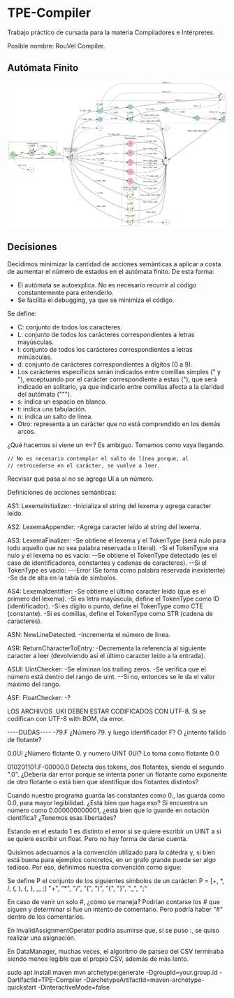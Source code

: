 # TPE-Compiler

Trabajo práctico de cursada para la materia Compiladores e Intérpretes.

Posible nombre: RouVel Compiler.

## Autómata Finito

![Finite Automatom](resources/diagrams/finiteAutomatom.png)

## Decisiones

Decidimos minimizar la cantidad de acciones semánticas a aplicar a costa de aumentar el número de estados en el autómata finito. De esta forma:

- El autómata se autoexplica. No es necesario recurrir al código constantemente para entenderlo.
- Se facilita el debugging, ya que se minimiza el código.

Se define:

- C: conjunto de todos los caracteres.
- L: conjunto de todos los carácteres correspondientes a letras mayúsculas.
- l: conjunto de todos los carácteres correspondientes a letras minúsculas.
- d: conjunto de carácteres correspondientes a dígitos (0 a 9).
- Los carácteres específicos serán indicados entre comillas simples (" y "), exceptuando por el carácter correspondiente a estas ("), que será indicado en solitario, ya que indicarlo entre comillas afecta a la claridad del autómata (""").
- s: indica un espacio en blanco.
- t: indica una tabulación.
- n: indica un salto de línea.
- Otro: representa a un carácter que no está comprendido en los demás arcos.

¿Qué hacemos si viene un <==? Es ambiguo. Tomamos como vaya llegando.

    // No es necesario contemplar el salto de línea porque, al
    // retrocederse en el carácter, se vuelve a leer.

Recvisar qué pasa si no se agrega UI a un número.

Definiciones de acciones semánticas:

AS1: LexemaInitializer:
-Inicializa el string del lexema y agrega caracter leido.

AS2: LexemaAppender:
-Agrega caracter leído al string del lexema.

AS3: LexemaFinalizer:
-Se obtiene el lexema y el TokenType (será nulo para todo aquello que no sea palabra reservada o literal).
-Si el TokenType era nulo y el lexema no es vacío:
--Se obtiene el TokenType detectado (es el caso de identificadores, constantes y cadenas de caracteres).
--Si el TokenType es vacío:
---Error (Se toma como palabra reservada inexistente)
-Se da de alta en la tabla de símbolos.

AS4: LexemaIdentifier:
-Se obtiene el último caracter leído (que es el primero del lexema).
-Si es letra mayúscula, define el TokenType como ID (identificador).
-Si es dígito o punto, define el TokenType como CTE (constante).
-Si es comillas, define el TokenType como STR (cadena de caracteres).

ASN: NewLineDetected:
-Incrementa el número de linea.

ASR: ReturnCharacterToEntry:
-Decrementa la referencia al siguiente caracter a leer (devolviendo así el último caracter leído a la entrada).

ASUI: UintChecker:
-Se eliminan los trailing zeros.
-Se verifica que el número está dentro del rango de uint.
--Si no, entonces se le da el valor máximo del rango.

ASF: FloatChecker:
-?

LOS ARCHIVOS .UKI DEBEN ESTAR CODIFICADOS CON UTF-8. Si se codifican con UTF-8 with BOM, da error.

----DUDAS----
-79.F ¿Número 79. y luego identificador F? O ¿intento fallido de flotante?

0.0UI ¿Número flotante 0. y numero UINT 0UI? Lo toma como flotante 0.0

010201101.F-00000.0 Detecta dos tokens, dos flotantes, siendo el segundo ".0". ¿Debería dar error porque se intenta poner un flotante como exponente de otro flotante o está bien que identifique dos flotantes distintos?

Cuando nuestro programa guarda las constantes como 0., las guarda como 0.0, para mayor legibilidad. ¿Está bien que haga eso? Si encuentra un número como 0.000000000001, ¿está bien que lo guarde en notación científica? ¿Tenemos esas libertades?

Estando en el estado 1 es distinto el error si se quiere escribir un UINT a si se quiere escribir un float. Pero no hay forma de darse cuenta.

Quisimos adecuarnos a la convención utilizado para la cátedra y, si bien está buena para ejemplos concretos, en un grafo grande puede ser algo tedioso. Por eso, definimos nuestra convención como sigue:

Se define P el conjunto de los siguientes símbolos de un carácter:
P = [+, *, /, (, ), {, }, _, ;]
\"+\", \"\*\", \"/\", \"(\", \")\", \"{\", \"}\", \"\_\", \";\"

En caso de venir un solo #, ¿cómo se maneja? Podrían contarse los # que siguen y determinar si fue un intento de comentario. Pero podría haber "#" dentro de los comentarios.

En InvalidAssignmentOperator podría asumirse que, si se puso :, se quiso realizar una asignación.

En DataManager, muchas veces, el algoritmo de parseo del CSV terminaba siendo menos legible que el propio CSV, además de más lento.

sudo apt install maven
mvn archetype:generate -DgroupId=your.group.id -DartifactId=TPE-Compiler -DarchetypeArtifactId=maven-archetype-quickstart -DinteractiveMode=false
